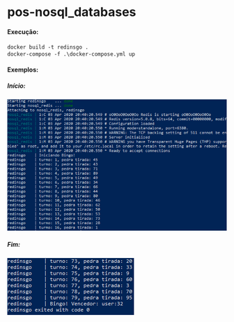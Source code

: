 # pos-nosql_databases

#### Execução:

```console
docker build -t redinsgo .
docker-compose -f .\docker-compose.yml up
```

#### Exemplos:

##### Início:

![Alt text](images/start.png?raw=true "Início")

##### Fim:

![Alt text](images/end.png?raw=true "Fim")